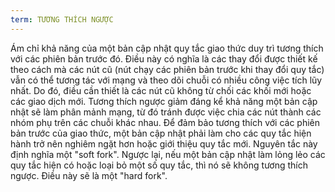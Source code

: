 ```yaml
---
term: TƯƠNG THÍCH NGƯỢC
---
```


Ám chỉ khả năng của một bản cập nhật quy tắc giao thức duy trì tương thích với các phiên bản trước đó. Điều này có nghĩa là các thay đổi được thiết kế theo cách mà các nút cũ (nút chạy các phiên bản trước khi thay đổi quy tắc) vẫn có thể tương tác với mạng và theo dõi chuỗi có nhiều công việc tích lũy nhất. Do đó, điều cần thiết là các nút cũ không từ chối các khối mới hoặc các giao dịch mới. Tương thích ngược giảm đáng kể khả năng một bản cập nhật sẽ làm phân mảnh mạng, từ đó tránh được việc chia các nút thành các nhóm phụ trên các chuỗi khác nhau. Để đảm bảo tương thích với các phiên bản trước của giao thức, một bản cập nhật phải làm cho các quy tắc hiện hành trở nên nghiêm ngặt hơn hoặc giới thiệu quy tắc mới. Nguyên tắc này định nghĩa một "soft fork". Ngược lại, nếu một bản cập nhật làm lỏng lẻo các quy tắc hiện có hoặc loại bỏ một số quy tắc, thì nó sẽ không tương thích ngược. Điều này sẽ là một "hard fork".